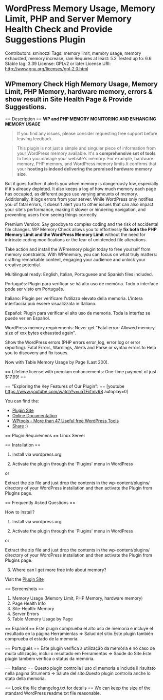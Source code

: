 # WordPress Memory Usage, Memory Limit, PHP and Server Memory Health Check and Provide Suggestions Plugin #
Contributors: sminozzi
Tags: memory limit, memory usage, memory exhausted, memory increase, ram
Requires at least: 5.2
Tested up to: 6.6
Stable tag: 3.39
License: GPLv2 or later
License URI: http://www.gnu.org/licenses/gpl-2.0.html

## WPmemory Check High Memory Usage, Memory Limit, PHP Memory, hardware memory, errors & show result in Site Health Page & Provide Suggestions. ##

== Description ==
**WP and PHP MEMORY MONITORING AND ENHANCING MEMORY USAGE**


>If you find any issues, please consider requesting free support before leaving feedback.

>This plugin is not just a simple and singular piece of information from your WordPress memory available. It's a **comprehensive set of tools** to help you manage your website's memory. For example, hardware memory, PHP memory, and WordPress memory limits.It confirms that your **hosting is indeed delivering the promised hardware memory size**.

But it goes further: it alerts you when memory is dangerously low, especially if it's already depleted. It also keeps a log of how much memory each page has occupied, as different pages use varying amounts of memory. Additionally, it logs errors from your server. While WordPress only notifies you of fatal errors, it doesn't alert you to other issues that can also impact your site's performance, making it slower or hindering navigation, and preventing users from seeing things correctly.

Premium Version: Say goodbye to complex coding and the risk of accidental file changes. WP Memory Check allows you to effortlessly **fix both the PHP Memory Limit and the WordPress Memory Limit** without the need for intricate coding modifications or the fear of unintended file alterations.

Take action and install the WPmemory plugin today to free yourself from memory constraints. With WPmemory, you can focus on what truly matters: crafting remarkable content, engaging your audience and unlock your creative potential.


Multilingual ready: English, Italian, Portuguese and Spanish files included. 

Português: Plugin para verificar se há alto uso de memória. Todo o interface pode ser visto em Português.

Italiano: Plugin per verificare l'utilizzo elevato della memoria. L'intera interfaccia può essere visualizzata in Italiano.

Español: Plugin para verificar el alto uso de memoria. Toda la interfaz se puede ver en Español.

WordPress memory requirements: Never get "Fatal error: Allowed memory size of xxx bytes exhausted again".

Show the WordPress errors (PHP errors error_log, error log or error reporting). Fatal Errors, Warnings, Alerts and Parse or syntax errors to Help you to discovery and fix issues.

Now with Table Memory Usage by Page (Last 200).

== Lifetime license with premium enhancements: One-time payment of just $17.99! ==


== "Exploring the Key Features of Our Plugin": ==
[youtube https://www.youtube.com/watch?v=uaTFiifmy98 autoplay=0]


You can find the:
<ul>
<li><a href="http://wpmemory.com/" target="_self">Plugin Site</a></li>
<li><a href="http://wpmemory.com/help/index.php" target="_self">Online Documentation</a></li>
<li><a href="https://wordpress.org/plugins/wptools/">WPtools - More than 47 Useful free WordPress Tools</a></li>
<li><a href="http://wpmemory.com/share/">Share</a> :) </li>
</ul> 

== Plugin Requiremens ==
Linux Server

== Installation ==


1) Install via wordpress.org

2) Activate the plugin through the 'Plugins' menu in WordPress

or

Extract the zip file and just drop the contents in the wp-content/plugins/ directory of your WordPress installation and then activate the Plugin from Plugins page.


== Frequently Asked Questions ==

How to Install?

1) Install via wordpress.org

2) Activate the plugin through the 'Plugins' menu in WordPress

or

Extract the zip file and just drop the contents in the wp-content/plugins/ directory of your WordPress installation and then activate the Plugin from Plugins page.

3) Where can I get more free info about memory?

Visit the <a href="http://wpmemory.com/" target="_self">Plugin Site</a>

== Screenshots ==
1. Memory Usage (Memory Limit, PHP Memory, hardware memory)
2. Page Health Info
3. Site-Health: Memory
4. Server Errors
5. Table Memory Usage by Page

== Español ==
Este plugin comprueba el alto uso de memoria e incluye el resultado en la página Herramientas => Salud del sitio.Este plugin también comprueba el estado de la memoria.

== Português ==
Este plugin verifica a utilização da memória e no caso de muita utilização, inclui o resultado em Ferramentas => Saúde do Site.Este plugin também verifica o status da memória.

== Italiano ==
Questo plugin controlla l'uso di memoria e include il risultato nella pagina Strumenti => Salute del sito.Questo plugin controlla anche lo stato della memoria.

== Look the file changelog.txt for details ==
We can keep the size of the standard WordPress readme.txt file reasonable.
